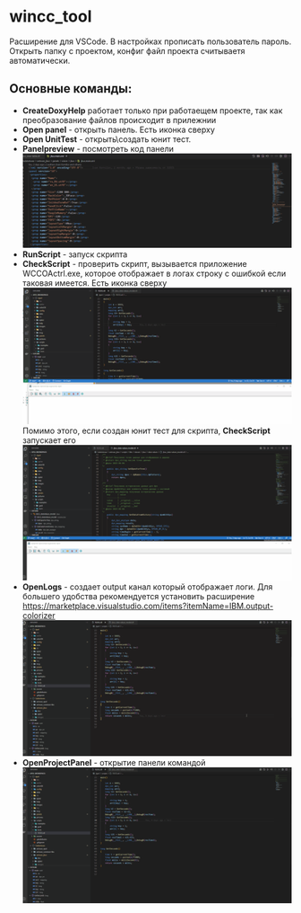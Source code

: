 # wincc_tool
Расширение для VSCode. В настройках прописать пользователь пароль. Открыть папку с проектом, конфиг файл проекта считываетя автоматически.
## Основные команды:
- **CreateDoxyHelp** работает только при работаещем проекте, так как преобразование файлов происходит в прилежнии
- **Open panel** - открыть панель. Есть иконка сверху
- **Open UnitTest** - открыть\создать юнит тест.
- **Panelpreview** - посмотреть код панели
![panel](images/preview.gif "Запуск панели")
- **RunScript** - запуск скрипта
- **CheckScript** - проверить скрипт, вызывается приложение WCCOActrl.exe, которое отображает в логах строку с ошибкой если таковая имеется. Есть иконка сверху
![script](images/runScript.gif "Запуск скрипта")
  Помимо этого, если создан юнит тест для скрипта, **CheckScript** запускает его
![test](images/runTest.gif "Запуск теста")
- **OpenLogs** - создает output канал который отображает логи. Для большего удобства рекомендуется установить расширение https://marketplace.visualstudio.com/items?itemName=IBM.output-colorizer
![log](images/openLog.gif "Запуск логов")
- **OpenProjectPanel** - открытие панели командой
![log](images/openAnyPanel.gif "Запуск любой панели")
